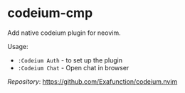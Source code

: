 # codeium-cmp

Add native codeium plugin for neovim.

Usage:

- `:Codeium Auth` - to set up the plugin
- `:Codeium Chat` - Open chat in browser

_Repository_: https://github.com/Exafunction/codeium.nvim
